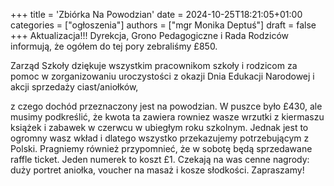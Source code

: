 +++
title = 'Zbiórka Na Powodzian'
date = 2024-10-25T18:21:05+01:00
categories = ["ogłoszenia"]
authors = ["mgr Monika Deptuś"]
draft = false
+++
Aktualizacja!!! Dyrekcja, Grono Pedagogiczne i Rada Rodziców informują, że ogółem do tej pory zebraliśmy £850.

Zarząd Szkoły dziękuje wszystkim pracownikom szkoły i rodzicom za pomoc w zorganizowaniu uroczystości z okazji Dnia Edukacji Narodowej i akcji sprzedaży ciast/aniołków,
<!--more-->
 z czego dochód przeznaczony jest na powodzian. W puszce było £430, ale musimy podkreślić, że kwota ta zawiera rowniez wasze wrzutki z kiermaszu książek i zabawek w czerwcu w ubiegłym roku szkolnym. Jednak jest to ogromny wasz wkład i dlatego wszystko przekazujemy potrzebującym z Polski. Pragniemy również przypomnieć, że w sobotę będą sprzedawane raffle ticket. Jeden numerek to koszt £1. Czekają na was cenne nagrody: duży portret aniołka, voucher na masaż i kosze słodkości. Zapraszamy!
